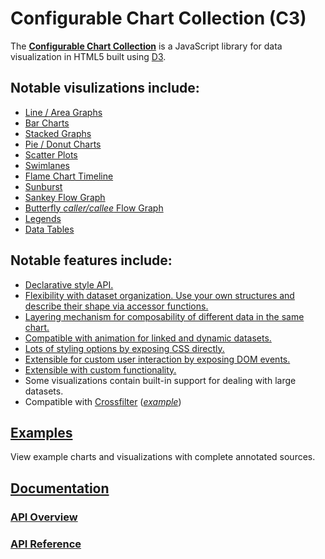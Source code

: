 # Configurable Chart Collection (C3)

The [**Configurable Chart Collection**](http://drarmstr.github.io/c3/) is a JavaScript library for data visualization in HTML5 built using [D3](http://d3js.org).

## Notable visulizations include:

* [Line / Area Graphs](examples/#plot_zoom)
* [Bar Charts](examples/#stack)
* [Stacked Graphs](examples/#stack)
* [Pie / Donut Charts](examples/#pie)
* [Scatter Plots](examples/#scatterplot)
* [Swimlanes](examples/#swimlanes)
* [Flame Chart Timeline](examples/#flamechart_sunburst)
* [Sunburst](examples/#flamechart_sunburst)
* [Sankey Flow Graph](examples/#sankey)
* [Butterfly _caller/callee_ Flow Graph](examples/#butterfly)
* [Legends](examples/#legend)
* [Data Tables](examples/#table_searchable)

## Notable features include:

* [Declarative style API.](api.html)
* [Flexibility with dataset organization.  Use your own structures and describe their shape via accessor functions.](api.html#datasets)
* [Layering mechanism for composability of different data in the same chart.](api.html#layers)
* [Compatible with animation for linked and dynamic datasets.](api.html#selection_options)
* [Lots of styling options by exposing CSS directly.](api.html#styling)
* [Extensible for custom user interaction by exposing DOM events.](api.html#events)
* [Extensible with custom functionality.](api.html#extensibility)
* Some visualizations contain built-in support for dealing with large datasets.
* Compatible with [Crossfilter](http://crossfilter.github.io/crossfilter/) ([_example_](examples/#worldbank))

## [Examples](examples/)
View example charts and visualizations with complete annotated sources.

## [Documentation](/)

### [API Overview](api.html)

### [API Reference](doc/)
